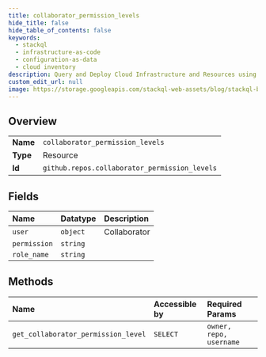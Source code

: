 ```yaml
---
title: collaborator_permission_levels
hide_title: false
hide_table_of_contents: false
keywords:
  - stackql
  - infrastructure-as-code
  - configuration-as-data
  - cloud inventory
description: Query and Deploy Cloud Infrastructure and Resources using SQL
custom_edit_url: null
image: https://storage.googleapis.com/stackql-web-assets/blog/stackql-blog-post-featured-image.png
---
```

  
    

## Overview
<table><tbody>
<tr><td><b>Name</b></td><td><code>collaborator_permission_levels</code></td></tr>
<tr><td><b>Type</b></td><td>Resource</td></tr>
<tr><td><b>Id</b></td><td><code>github.repos.collaborator_permission_levels</code></td></tr>
</tbody></table>

## Fields
| Name | Datatype | Description |
|:-----|:---------|:------------|
| `user` | `object` | Collaborator |
| `permission` | `string` |  |
| `role_name` | `string` |  |
## Methods
| Name | Accessible by | Required Params |
|:-----|:--------------|:----------------|
| `get_collaborator_permission_level` | `SELECT` | `owner, repo, username` |
